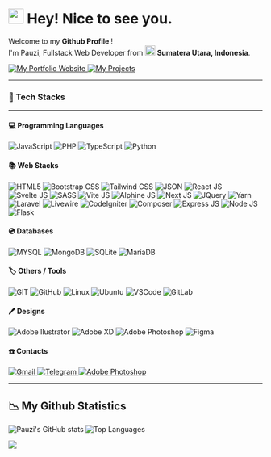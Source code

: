 <h1><img src="https://emojis.slackmojis.com/emojis/images/1531849430/4246/blob-sunglasses.gif?1531849430" width="30"/> <b>Hey! Nice to see you.</b></h1>

<p>Welcome to my <b>Github Profile </b>! </br> I'm Pauzi, Fullstack Web Developer from <img src="https://cdn-icons-png.flaticon.com/512/323/323372.png" width="20" style="margin: 0; padding: 0;"/> <b>Sumatera Utara, Indonesia</b>.</p>

<p>
<a target="_blank" href="https://ziidev.my.id/">
<img alt="My Portfolio Website" src="https://img.shields.io/badge/My Portfolio-FCC624?style=for-the-badge&logoColor=black">
</a>
<a target="_blank" href="https://youtube.com/channel/UCOuOELNabiwwlFZlGB6VsDA">
<img alt="My Projects" src="https://img.shields.io/badge/My Projects-FF2D20?style=for-the-badge&logoColor=black">
</a>
</p>

<hr/>
<h3><b>🫠 Tech Stacks</b></h3>
<hr/>

<h4><b>💻 Programming Languages</b></h4>

<p>
<img alt="JavaScript" src="https://img.shields.io/badge/JavaScript-323330?style=for-the-badge&logo=javascript&logoColor=F7DF1E">
<img alt="PHP" src="https://img.shields.io/badge/PHP-777BB4?style=for-the-badge&logo=php&logoColor=white">
<img alt="TypeScript" src="https://img.shields.io/badge/TypeScript-007ACC?style=for-the-badge&logo=typescript&logoColor=white">
<img alt="Python" src="https://img.shields.io/badge/Python-FFD43B?style=for-the-badge&logo=python&logoColor=blue">
</p>

<h4><b>📚 Web Stacks</b></h4>

<p>
<img alt="HTML5" src="https://img.shields.io/badge/HTML5-E34F26?style=for-the-badge&logo=html5&logoColor=white">
<img alt="Bootstrap CSS" src="https://img.shields.io/badge/Bootstrap-563D7C?style=for-the-badge&logo=bootstrap&logoColor=white">
<img alt="Tailwind CSS" src="https://img.shields.io/badge/Tailwind_CSS-38B2AC?style=for-the-badge&logo=tailwind-css&logoColor=white">
<img alt="JSON" src="https://img.shields.io/badge/json-5E5C5C?style=for-the-badge&logo=json&logoColor=white">
<img alt="React JS" src="https://img.shields.io/badge/React-20232A?style=for-the-badge&logo=react&logoColor=61DAFB">
<img alt="Svelte JS" src="https://img.shields.io/badge/Svelte-FF3E00?style=for-the-badge&logo=svelte&logoColor=white">
<img alt="SASS" src="https://img.shields.io/badge/Sass-CC6699?style=for-the-badge&logo=sass&logoColor=white">
<img alt="Vite JS" src="https://img.shields.io/badge/Vite-B73BFE?style=for-the-badge&logo=vite&logoColor=FFD62E">
<img alt="Alphine JS" src="https://img.shields.io/badge/AlpineJS-8BC0D0?style=for-the-badge&logo=alpine.js&logoColor=black">
<img alt="Next JS" src="https://img.shields.io/badge/next.js-000000?style=for-the-badge&logo=nextdotjs&logoColor=white">
<img alt="JQuery" src="https://img.shields.io/badge/jQuery-0769AD?style=for-the-badge&logo=jquery&logoColor=white">
<img alt="Yarn" src="https://img.shields.io/badge/Yarn-2C8EBB?style=for-the-badge&logo=yarn&logoColor=white">
<br/>
<img alt="Laravel" src="https://img.shields.io/badge/Laravel-FF2D20?style=for-the-badge&logo=laravel&logoColor=white">
<img alt="Livewire" src="https://img.shields.io/badge/livewire-4e56a6?style=for-the-badge&logo=livewire&logoColor=white">
<img alt="CodeIgniter" src="https://img.shields.io/badge/Codeigniter-EF4223?style=for-the-badge&logo=codeigniter&logoColor=white">
<img alt="Composer" src="https://img.shields.io/badge/Composer-885630?style=for-the-badge&logo=Composer&logoColor=white">
<img alt="Express JS" src="https://img.shields.io/badge/Express.js-000000?style=for-the-badge&logo=express&logoColor=white">
<img alt="Node JS" src="https://img.shields.io/badge/Node.js-339933?style=for-the-badge&logo=nodedotjs&logoColor=white">
<img alt="Flask" src="https://img.shields.io/badge/Flask-000000?style=for-the-badge&logo=flask&logoColor=white">
</p>

<h4><b>💿 Databases</b></h4>

<p>
<img alt="MYSQL" src="https://img.shields.io/badge/MySQL-005C84?style=for-the-badge&logo=mysql&logoColor=white">
<img alt="MongoDB" src="https://img.shields.io/badge/MongoDB-4EA94B?style=for-the-badge&logo=mongodb&logoColor=white">
<img alt="SQLite" src="https://img.shields.io/badge/SQLite-07405E?style=for-the-badge&logo=sqlite&logoColor=white">
<img alt="MariaDB" src="https://img.shields.io/badge/MariaDB-003545?style=for-the-badge&logo=mariadb&logoColor=white">
</p>

<h4><b>🏷️ Others / Tools</b></h4>

<p>
<img alt="GIT" src="https://img.shields.io/badge/GIT-E44C30?style=for-the-badge&logo=git&logoColor=white">
<img alt="GitHub" src="https://img.shields.io/badge/GitHub-100000?style=for-the-badge&logo=github&logoColor=white">
<img alt="Linux" src="https://img.shields.io/badge/Linux-FCC624?style=for-the-badge&logo=linux&logoColor=black">
<img alt="Ubuntu" src="https://img.shields.io/badge/Ubuntu-E95420?style=for-the-badge&logo=ubuntu&logoColor=white">
<img alt="VSCode" src="https://img.shields.io/badge/VSCode-0078D4?style=for-the-badge&logo=visual%20studio%20code&logoColor=white">
<img alt="GitLab" src="https://img.shields.io/badge/GitLab-330F63?style=for-the-badge&logo=gitlab&logoColor=white">

</p>

<h4><b>🖊️ Designs</b></h4>

<p>
<img alt="Adobe Ilustrator" src="https://img.shields.io/badge/Adobe%20Illustrator-FF9A00?style=for-the-badge&logo=adobe%20illustrator&logoColor=white">
<img alt="Adobe XD" src="https://img.shields.io/badge/Adobe%20XD-470137?style=for-the-badge&logo=Adobe%20XD&logoColor=#FF61F6">
<img alt="Adobe Photoshop" src="https://img.shields.io/badge/Adobe%20Photoshop-31A8FF?style=for-the-badge&logo=Adobe%20Photoshop&logoColor=black">
<img alt="Figma" src="https://img.shields.io/badge/Figma-F24E1E?style=for-the-badge&logo=figma&logoColor=white">

</p>

<h4><b>☎️ Contacts</b></h4>

<p>
<a href="mailto:muhammadpauzi200@gmail.com">
<img alt="Gmail" src="https://img.shields.io/badge/Gmail-D14836?style=for-the-badge&logo=gmail&logoColor=white">
</a>
<a href="https://telegram.me/mhdpauzi">
<img alt="Telegram" src="https://img.shields.io/badge/Telegram-2CA5E0?style=for-the-badge&logo=telegram&logoColor=white">
</a>
<a href="https://www.instagram.com/mhdpauzi_">
<img alt="Adobe Photoshop" src="https://img.shields.io/badge/Instagram-E4405F?style=for-the-badge&logo=instagram&logoColor=white">
</a>

</p>

<hr/>

## 📉 **My Github Statistics**

![Pauzi's GitHub stats](https://github-readme-stats.vercel.app/api?username=muhammadpauzi&hide=contribs,prs)
![Top Languages](https://github-readme-stats.vercel.app/api/top-langs/?username=muhammadpauzi&layout=compact)

![](https://komarev.com/ghpvc/?username=muhammadpauzi)
